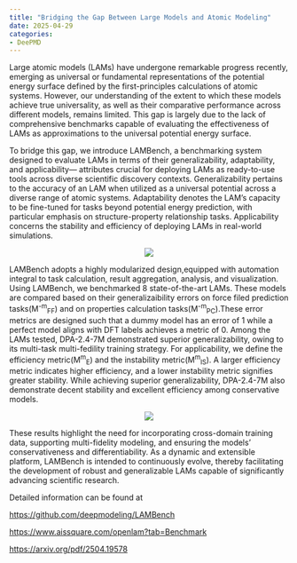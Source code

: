 ```yaml
---
title: "Bridging the Gap Between Large Models and Atomic Modeling"
date: 2025-04-29
categories:
- DeePMD
---
```


Large atomic models (LAMs) have undergone remarkable progress recently, emerging as universal or fundamental representations of the potential energy surface defined by the first-principles calculations of atomic systems. However, our understanding of the extent to which these models achieve true universality, as well as their comparative performance across different models, remains limited. This gap is largely due to the lack of comprehensive benchmarks capable of evaluating the effectiveness of LAMs as approximations to the universal potential energy surface. 

<!-- more -->

To bridge this gap, we introduce LAMBench, a benchmarking system designed to evaluate LAMs in terms of their generalizability, adaptability, and applicability— attributes crucial for deploying LAMs as ready-to-use tools across diverse scientific discovery contexts. Generalizability pertains to the accuracy of an LAM when utilized as a universal potential across a diverse range of atomic systems. Adaptability denotes the LAM’s capacity to be fine-tuned for tasks beyond potential energy prediction, with particular emphasis on structure-property relationship tasks. Applicability concerns the stability and efficiency of deploying LAMs in real-world simulations.

<center>
<img src="https://dp-public.oss-cn-beijing.aliyuncs.com/community/Blog%20Files/DeePMD_29_04_2025/p1.png">
</center>


LAMBench adopts a highly modularized design,equipped with automation integral to task calculation, result aggregation, analysis, and visualization. Using LAMBench, we benchmarked 8 state-of-the-art LAMs. These models are compared based on their generalizaibility errors on force filed prediction tasks(M<sup>-m</sup><sub>FF</sub>) and on properties calculation tasks(M<sup>-m</sup><sub>PC</sub>).These error metrics are designed such that a dummy model has an error of 1 while a perfect model aligns with DFT labels achieves a metric of 0. Among the LAMs tested, DPA-2.4-7M demonstrated superior generalizability, owing to its multi-task multi-fedility training strategy. For applicability, we define the efficiency metric(M<sup>m</sup><sub>E</sub>) and the instability metric(M<sup>m</sup><sub>IS</sub>). A larger efficiency metric indicates higher efficiency, and a lower instability metric signifies greater stability.  While achieving superior generalizability, DPA-2.4-7M also demonstrate decent stability and excellent efficiency among conservative models.

<center>
<img src="https://dp-public.oss-cn-beijing.aliyuncs.com/community/Blog%20Files/DeePMD_29_04_2025/p2.png">
</center>

These results highlight the need for incorporating cross-domain training data, supporting multi-fidelity modeling, and ensuring the models’ conservativeness and differentiability. As a dynamic and extensible platform, LAMBench is intended to continuously evolve, thereby facilitating the development of robust and generalizable LAMs capable of significantly advancing scientific research.

Detailed information can be found at 

https://github.com/deepmodeling/LAMBench

https://www.aissquare.com/openlam?tab=Benchmark

https://arxiv.org/pdf/2504.19578

